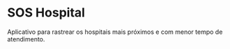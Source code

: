# SOS Hospital
Aplicativo para rastrear os hospitais mais próximos e com menor tempo de atendimento.
